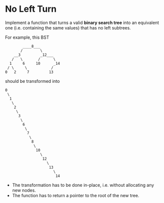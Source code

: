 # No Left Turn

Implement a function that turns a valid **binary search tree** into an equivalent one (i.e. containing the same values) that has no left subtrees.

For example, this BST
```
        ____8___
       /        \
    __3         _12___
   /   \       /      \
  1     6     10      _14
 / \     \           /
0   2     7         13
```

should be transformed into
```
0
 \
  1
   \
    2
     \
      3
       \
        6
         \
          7
           \
            8
             \
              10
                \
                 12
                   \
                    13
                      \
                       14
```

* The transformation has to be done in-place, i.e. without allocating any new nodes.
* The function has to return a pointer to the root of the new tree.
